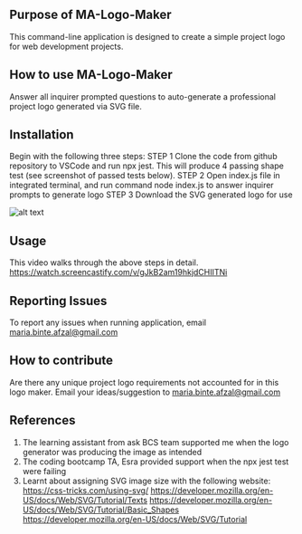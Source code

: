 ## Purpose of MA-Logo-Maker
This command-line application is designed to create a simple project logo for web development projects.

## How to use MA-Logo-Maker
Answer all inquirer prompted questions to auto-generate a professional project logo generated via SVG file.

## Installation
Begin with the following three steps:
STEP 1 Clone the code from github repository to VSCode and run npx jest. This will produce 4 passing shape test (see screenshot of passed tests below).
STEP 2 Open index.js file in integrated terminal, and run command node index.js to answer inquirer prompts to generate logo
STEP 3 Download the SVG generated logo for use

![alt text](./assets/npx%20jest%20pass.jpegjpeg)

## Usage
This video walks through the above steps in detail.
https://watch.screencastify.com/v/gJkB2am19hkjdCHIITNi 

## Reporting Issues
To report any issues when running application, email maria.binte.afzal@gmail.com 

## How to contribute
Are there any unique project logo requirements not accounted for in this logo maker. Email your ideas/suggestion to maria.binte.afzal@gmail.com

## References
1. The learning assistant from ask BCS team supported me when the logo generator was producing the image as intended
2. The coding bootcamp TA, Esra provided support when the npx jest test were failing
3. Learnt about assigning SVG image size with the following website:
https://css-tricks.com/using-svg/
https://developer.mozilla.org/en-US/docs/Web/SVG/Tutorial/Texts
https://developer.mozilla.org/en-US/docs/Web/SVG/Tutorial/Basic_Shapes
https://developer.mozilla.org/en-US/docs/Web/SVG/Tutorial

